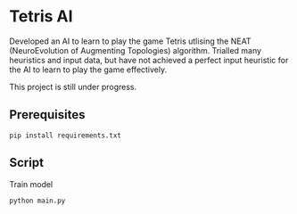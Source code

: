 # Tetris AI
Developed an AI to learn to play the game Tetris utlising the NEAT (NeuroEvolution of Augmenting Topologies) algorithm. Trialled many heuristics and input data, but have not achieved a perfect input heuristic for the AI to learn to play the game effectively. 

This project is still under progress.
## Prerequisites

```
pip install requirements.txt
```

## Script
Train model
```
python main.py
```
